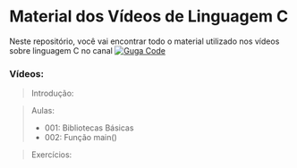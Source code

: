 # Material dos Vídeos de Linguagem C

Neste repositório, você vai encontrar todo o material utilizado nos vídeos sobre linguagem C no canal [![Guga Code](https://img.shields.io/badge/YouTube-FF0000?style=for-the-badge&logo=youtube&logoColor=white)](https://www.youtube.com/@guga_code)

### Vídeos:

> Introdução:

> Aulas:
> - 001: Bibliotecas Básicas
> - 002: Função main()

> Exercícios:
